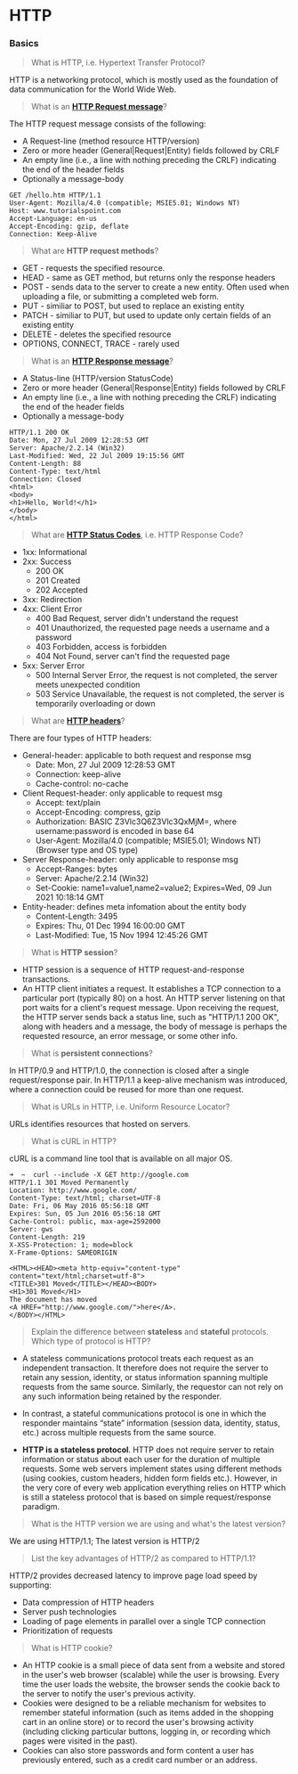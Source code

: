 # HTTP

### Basics

> What is HTTP, i.e. Hypertext Transfer Protocol?

HTTP is a networking protocol, which is mostly used as the foundation of data communication for the World Wide Web.


> What is an [**HTTP Request message**](http://www-scf.usc.edu/~csci571/Special/Tutorials/wireshark_html/wireshark.html)?

The HTTP request message consists of the following:
- A Request-line (method resource HTTP/version)
- Zero or more header (General|Request|Entity) fields followed by CRLF
- An empty line (i.e., a line with nothing preceding the CRLF) indicating the end of the header fields
- Optionally a message-body
```
GET /hello.htm HTTP/1.1
User-Agent: Mozilla/4.0 (compatible; MSIE5.01; Windows NT)
Host: www.tutorialspoint.com
Accept-Language: en-us
Accept-Encoding: gzip, deflate
Connection: Keep-Alive
```


> What are **HTTP request methods**?

- GET  - requests the specified resource.
- HEAD - same as GET method, but returns only the response headers
- POST - sends data to the server to create a new entity. Often used when uploading a file, or submitting a completed web form.
- PUT  - similiar to POST, but used to replace an existing entity
- PATCH - similiar to PUT, but used to update only certain fields of an existing entity
- DELETE - deletes the specified resource
- OPTIONS, CONNECT, TRACE - rarely used


> What is an [**HTTP Response message**](https://ask.wireshark.org/questions/38582/unreadable-data-in-follow-tcp-stream)?

- A Status-line (HTTP/version StatusCode)
- Zero or more header (General|Response|Entity) fields followed by CRLF
- An empty line (i.e., a line with nothing preceding the CRLF) indicating the end of the header fields
- Optionally a message-body
```
HTTP/1.1 200 OK
Date: Mon, 27 Jul 2009 12:28:53 GMT
Server: Apache/2.2.14 (Win32)
Last-Modified: Wed, 22 Jul 2009 19:15:56 GMT
Content-Length: 88
Content-Type: text/html
Connection: Closed
<html>
<body>
<h1>Hello, World!</h1>
</body>
</html>
```


> What are [**HTTP Status Codes**](http://www.tutorialspoint.com/http/http_status_codes.htm), i.e. HTTP Response Code?

- 1xx: Informational
- 2xx: Success
  * 200 OK
  * 201 Created
  * 202 Accepted
- 3xx: Redirection
- 4xx: Client Error
  * 400 Bad Request, server didn't understand the request
  * 401 Unauthorized, the requested page needs a username and a password
  * 403 Forbidden, access is forbidden
  * 404 Not Found, server can't find the requested page
- 5xx: Server Error
  * 500 Internal Server Error, the request is not completed, the server meets unexpected condition
  * 503 Service Unavailable, the request is not completed, the server is temporarily overloading or down


> What are [**HTTP headers**](http://www.tutorialspoint.com/http/http_header_fields.htm)?

There are four types of HTTP headers:
- General-header: applicable to both request and response msg
  * Date: Mon, 27 Jul 2009 12:28:53 GMT
  * Connection: keep-alive
  * Cache-control: no-cache
- Client Request-header: only applicable to request msg
  * Accept: text/plain
  * Accept-Encoding: compress, gzip
  * Authorization: BASIC Z3Vlc3Q6Z3Vlc3QxMjM=, where username:password is encoded in base 64
  * User-Agent: Mozilla/4.0 (compatible; MSIE5.01; Windows NT)    (Browser type and OS type)
- Server Response-header: only applicable to response msg
  * Accept-Ranges: bytes
  * Server: Apache/2.2.14 (Win32)
  * Set-Cookie: name1=value1,name2=value2; Expires=Wed, 09 Jun 2021 10:18:14 GMT
- Entity-header: defines meta infomation about the entity body
  * Content-Length: 3495
  * Expires: Thu, 01 Dec 1994 16:00:00 GMT
  * Last-Modified: Tue, 15 Nov 1994 12:45:26 GMT


> What is **HTTP session**?

- HTTP session is a sequence of HTTP request-and-response transactions.
- An HTTP client initiates a request. It establishes a TCP connection to a particular port (typically 80) on a host. An HTTP server listening on that port waits for a client's request message. Upon receiving the request, the HTTP server sends back a status line, such as "HTTP/1.1 200 OK", along with headers and a message, the body of message is perhaps the requested resource, an error message, or some other info.


> What is **persistent connections**?

In HTTP/0.9 and HTTP/1.0, the connection is closed after a single request/response pair.
In HTTP/1.1 a keep-alive mechanism was introduced, where a connection could be reused for more than one request.


> What is URLs in HTTP, i.e. Uniform Resource Locator?

URLs identifies resources that hosted on servers.


> What is cURL in HTTP?

cURL is a command line tool that is available on all major OS.
```
➜  ~  curl --include -X GET http://google.com
HTTP/1.1 301 Moved Permanently
Location: http://www.google.com/
Content-Type: text/html; charset=UTF-8
Date: Fri, 06 May 2016 05:56:18 GMT
Expires: Sun, 05 Jun 2016 05:56:18 GMT
Cache-Control: public, max-age=2592000
Server: gws
Content-Length: 219
X-XSS-Protection: 1; mode=block
X-Frame-Options: SAMEORIGIN

<HTML><HEAD><meta http-equiv="content-type" content="text/html;charset=utf-8">
<TITLE>301 Moved</TITLE></HEAD><BODY>
<H1>301 Moved</H1>
The document has moved
<A HREF="http://www.google.com/">here</A>.
</BODY></HTML>
```


> Explain the difference between **stateless** and **stateful** protocols. Which type of protocol is HTTP?

- A stateless communications protocol treats each request as an independent transaction. It therefore does not require the server to retain any session, identity, or status information spanning multiple requests from the same source. Similarly, the requestor can not rely on any such information being retained by the responder.

- In contrast, a stateful communications protocol is one in which the responder maintains “state” information (session data, identity, status, etc.) across multiple requests from the same source.

- **HTTP is a stateless protocol**. HTTP does not require server to retain information or status about each user for the duration of multiple requests.
Some web servers implement states using different methods (using cookies, custom headers, hidden form fields etc.). However, in the very core of every web application everything relies on HTTP which is still a stateless protocol that is based on simple request/response paradigm.


> What is the HTTP version we are using and what's the latest version?

We are using HTTP/1.1; The latest version is HTTP/2



> List the key advantages of HTTP/2 as compared to HTTP/1.1?

HTTP/2 provides decreased latency to improve page load speed by supporting:
- Data compression of HTTP headers
- Server push technologies
- Loading of page elements in parallel over a single TCP connection
- Prioritization of requests


> What is HTTP cookie?

- An HTTP cookie is a small piece of data sent from a website and stored in the user's web browser (scalable) while the user is browsing. Every time the user loads the website, the browser sends the cookie back to the server to notify the user's previous activity.
- Cookies were designed to be a reliable mechanism for websites to remember stateful information (such as items added in the shopping cart in an online store) or to record the user's browsing activity (including clicking particular buttons, logging in, or recording which pages were visited in the past).
- Cookies can also store passwords and form content a user has previously entered, such as a credit card number or an address.

